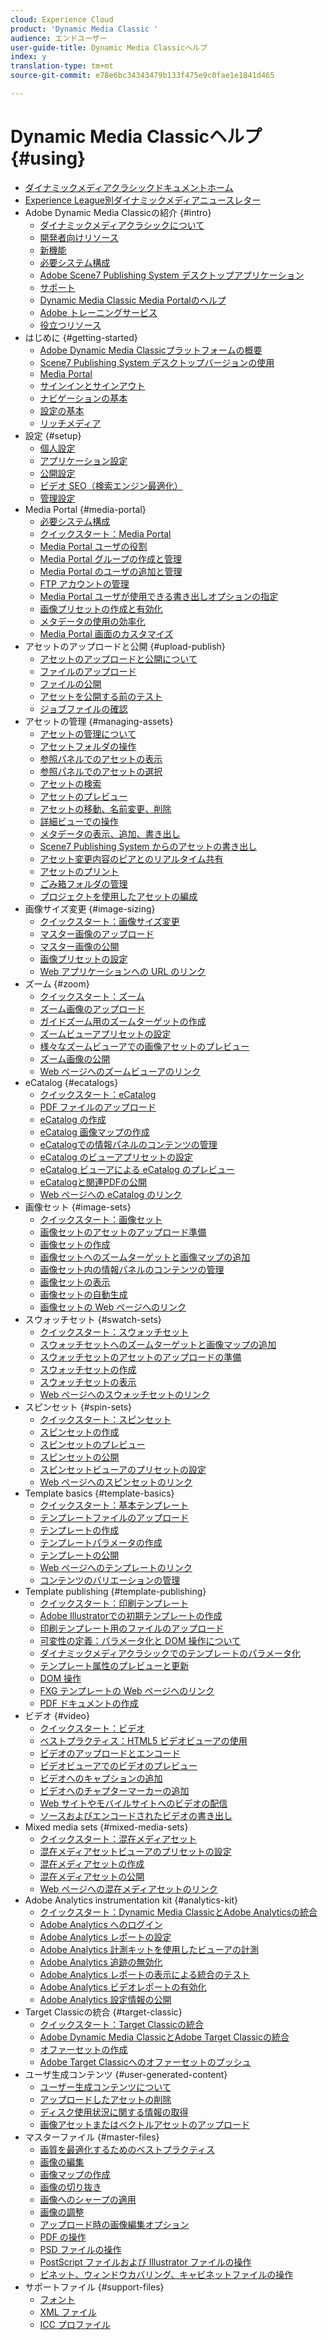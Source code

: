 ```yaml
---
cloud: Experience Cloud
product: 'Dynamic Media Classic '
audience: エンドユーザー
user-guide-title: Dynamic Media Classicヘルプ
index: y
translation-type: tm+mt
source-git-commit: e78e6bc34343479b133f475e9c0fae1e1841d465

---
```



# Dynamic Media Classicヘルプ {#using}

+ [ダイナミックメディアクラシックドキュメントホーム](home.md)
+ [Experience League別ダイナミックメディアニュースレター](dynamic-media-newsletter.md)
+ Adobe Dynamic Media Classicの紹介 {#intro}
   + [ダイナミックメディアクラシックについて](introduction.md)
   + [開発者向けリソース](developer-resources.md)
   + [新機能](whats-new.md)
   + [必要システム構成](system-requirements.md)
   + [Adobe Scene7 Publishing System デスクトップアプリケーション](scene7-publishing-system-desktop-applications.md)
   + [サポート](support.md)
   + [Dynamic Media Classic Media Portalのヘルプ](help-scene7-media-portal.md)
   + [Adobe トレーニングサービス](training-services.md)
   + [役立つリソース](popular-resources.md)
+ はじめに {#getting-started}
   + [Adobe Dynamic Media Classicプラットフォームの概要](scene7-platform-overview.md)
   + [Scene7 Publishing System デスクトップバージョンの使用](using-scene7-publishing-system-desktop.md)
   + [Media Portal](media-portal.md)
   + [サインインとサインアウト](signing-out.md)
   + [ナビゲーションの基本](navigation-basics.md)
   + [設定の基本](setup-basics.md)
   + [リッチメディア](rich-media.md)
+ 設定 {#setup}
   + [個人設定](personal-setup.md)
   + [アプリケーション設定](application-setup.md)
   + [公開設定](publish-setup.md)
   + [ビデオ SEO（検索エンジン最適化）](video-seo-search-engine-optimization.md)
   + [管理設定](administration-setup.md)
+ Media Portal {#media-portal}
   + [必要システム構成](system-requirements-1.md)
   + [クイックスタート：Media Portal](quick-start-media-portal-administration.md)
   + [Media Portal ユーザの役割](media-portal-user-roles.md)
   + [Media Portal グループの作成と管理](creating-media-portal-groups.md)
   + [Media Portal のユーザの追加と管理](adding-media-portal-users.md)
   + [FTP アカウントの管理](ftp-accounts.md)
   + [Media Portal ユーザが使用できる書き出しオプションの指定](specifying-export-options-available-media.md)
   + [画像プリセットの作成と有効化](creating-enabling-image-presets.md)
   + [メタデータの使用の効率化](making-efficient-metadata.md)
   + [Media Portal 画面のカスタマイズ](customizing-media-portal-screen.md)
+ アセットのアップロードと公開 {#upload-publish}
   + [アセットのアップロードと公開について](about-asset-upload-publish.md)
   + [ファイルのアップロード](uploading-files.md)
   + [ファイルの公開 ](publishing-files.md)
   + [アセットを公開する前のテスト](testing-assets-making-them-public.md)
   + [ジョブファイルの確認](checking-job-files.md)
+ アセットの管理 {#managing-assets}
   + [アセットの管理について](about-managing-assets.md)
   + [アセットフォルダの操作](asset-folders.md)
   + [参照パネルでのアセットの表示](viewing-assets-browse-panel.md)
   + [参照パネルでのアセットの選択](selecting-assets-browse-panel.md)
   + [アセットの検索](searching-assets.md)
   + [アセットのプレビュー](previewing-asset.md)
   + [アセットの移動、名前変更、削除](moving-renaming-deleting-assets.md)
   + [詳細ビューでの操作 ](detail-view.md)
   + [メタデータの表示、追加、書き出し](viewing-adding-exporting-metadata.md)
   + [Scene7 Publishing System からのアセットの書き出し](exporting-assets-scene7-publishing-system.md)
   + [アセット変更内容のピアとのリアルタイム共有](sharing-asset-changes-peers-real.md)
   + [アセットのプリント](printing-assets.md)
   + [ごみ箱フォルダの管理](trash-folder.md)
   + [プロジェクトを使用したアセットの編成](organizing-projects.md)
+ 画像サイズ変更 {#image-sizing}
   + [クイックスタート：画像サイズ変更](quick-start-image-sizing.md)
   + [マスター画像のアップロード](uploading-master-images.md)
   + [マスター画像の公開](publishing-master-images.md)
   + [画像プリセットの設定](setting-image-presets.md)
   + [Web アプリケーションへの URL のリンク](linking-urls-web-application.md)
+ ズーム {#zoom}
   + [クイックスタート：ズーム](quick-start-zoom.md)
   + [ズーム画像のアップロード](uploading-zoom-images.md)
   + [ガイドズーム用のズームターゲットの作成](creating-zoom-targets-guided-zoom.md)
   + [ズームビューアプリセットの設定](setting-zoom-viewer-presets.md)
   + [様々なズームビューアでの画像アセットのプレビュー](previewing-image-assets-different-zoom.md)
   + [ズーム画像の公開](publishing-zoom-images.md)
   + [Web ページへのズームビューアのリンク](linking-zoom-viewers-web-pages.md)
+ eCatalog {#ecatalogs}
   + [クイックスタート：eCatalog](quick-start-ecatalog.md)
   + [PDF ファイルのアップロード](uploading-pdf-files.md)
   + [eCatalog の作成](creating-ecatalog.md)
   + [eCatalog 画像マップの作成](creating-ecatalog-image-maps.md)
   + [eCatalogでの情報パネルのコンテンツの管理](info-panel-content.md)
   + [eCatalog のビューアプリセットの設定](setting-ecatalog-viewer-presets.md)
   + [eCatalog ビューアによる eCatalog のプレビュー ](previewing-ecatalogs-ecatalog-viewer.md)
   + [eCatalogと関連PDFの公開](publishing-ecatalogs-associated-pdfs.md)
   + [Web ページへの eCatalog のリンク](linking-ecatalog-web-page.md)
+ 画像セット {#image-sets}
   + [クイックスタート：画像セット](quick-start-image-sets.md)
   + [画像セットのアセットのアップロード準備](preparing-image-set-assets-upload.md)
   + [画像セットの作成](creating-image-set.md)
   + [画像セットへのズームターゲットと画像マップの追加](including-zoom-targets-image-maps.md)
   + [画像セット内の情報パネルのコンテンツの管理](info-panel-content-1.md)
   + [画像セットの表示](viewing-image-sets.md)
   + [画像セットの自動生成](automated-image-set-generation.md)
   + [画像セットの Web ページへのリンク](linking-image-set-web-page.md)
+ スウォッチセット {#swatch-sets}
   + [クイックスタート：スウォッチセット](quick-start-swatch-sets.md)
   + [スウォッチセットへのズームターゲットと画像マップの追加](including-zoom-targets-image-maps-1.md)
   + [スウォッチセットのアセットのアップロードの準備](preparing-swatch-set-assets-upload.md)
   + [スウォッチセットの作成](creating-swatch-set.md)
   + [スウォッチセットの表示](viewing-swatch-sets.md)
   + [Web ページへのスウォッチセットのリンク](linking-swatch-set-web-page.md)
+ スピンセット {#spin-sets}
   + [クイックスタート：スピンセット](quick-start-spin-sets.md)
   + [スピンセットの作成](creating-spin-set.md)
   + [スピンセットのプレビュー](previewing-spin-set.md)
   + [スピンセットの公開](publishing-spin-set.md)
   + [スピンセットビューアのプリセットの設定](setting-spin-set-viewer-presets.md)
   + [Web ページへのスピンセットのリンク](linking-spin-set-web-page.md)
+ Template basics {#template-basics}
   + [クイックスタート：基本テンプレート](quick-start-template-basics.md)
   + [テンプレートファイルのアップロード](uploading-template-files.md)
   + [テンプレートの作成](creating-template.md)
   + [テンプレートパラメータの作成](creating-template-parameters.md)
   + [テンプレートの公開](publishing-templates.md)
   + [Web ページへのテンプレートのリンク](linking-template-web-page.md)
   + [コンテンツのバリエーションの管理](content-variations.md)
+ Template publishing {#template-publishing}
   + [クイックスタート：印刷テンプレート](quick-start-template-publishing.md)
   + [Adobe Illustratorでの初期テンプレートの作成](create-initial-template-illustrator.md)
   + [印刷テンプレート用のファイルのアップロード](upload-files-template-publishing.md)
   + [可変性の定義：パラメータ化と DOM 操作について](defining-variability-parameterization-versus-dom.md)
   + [ダイナミックメディアクラシックでのテンプレートのパラメータ化](parameterizing-template-scene7.md)
   + [テンプレート属性のプレビューと更新](preview-update-template-attributes.md)
   + [DOM 操作](dom-manipulation.md)
   + [FXG テンプレートの Web ページへのリンク](linking-fxg-template-web-page.md)
   + [PDF ドキュメントの作成](creating-pdf-document.md)
+ ビデオ {#video}
   + [クイックスタート：ビデオ](quick-start-video.md)
   + [ベストプラクティス：HTML5 ビデオビューアの使用](best-practice-using-html5-video.md)
   + [ビデオのアップロードとエンコード](uploading-encoding-videos.md)
   + [ビデオビューアでのビデオのプレビュー](previewing-videos-video-viewer.md)
   + [ビデオへのキャプションの追加](adding-captions-video.md)
   + [ビデオへのチャプターマーカーの追加](adding-chapter-markers-video.md)
   + [Web サイトやモバイルサイトへのビデオの配信](deploying-video-websites-mobile-sites.md)
   + [ソースおよびエンコードされたビデオの書き出し](exporting-source-encoded-videos.md)
+ Mixed media sets {#mixed-media-sets}
   + [クイックスタート：混在メディアセット](quick-start-mixed-media-sets.md)
   + [混在メディアセットビューアのプリセットの設定](setting-mixed-media-set-viewer.md)
   + [混在メディアセットの作成](creating-mixed-media-set.md)
   + [混在メディアセットの公開](publishing-mixed-media-set.md)
   + [Web ページへの混在メディアセットのリンク](linking-mixed-media-set-web.md)
+ Adobe Analytics instrumentation kit {#analytics-kit}
   + [クイックスタート：Dynamic Media ClassicとAdobe Analyticsの統合 ](quick-start-integrating-scene7-analytics.md)
   + [Adobe Analytics へのログイン](log-analytics.md)
   + [Adobe Analytics レポートの設定](configuring-analytics-reports.md)
   + [Adobe Analytics 計測キットを使用したビューアの計測](instrumenting-viewer-using-analytics-instrumentation.md)
   + [Adobe Analytics 追跡の無効化](disabling-analytics-tracking.md)
   + [Adobe Analytics レポートの表示による統合のテスト](testing-integration-viewing-analytics-report.md)
   + [Adobe Analytics ビデオレポートの有効化](enabling-analytics-video-reports.md)
   + [Adobe Analytics 設定情報の公開](publishing-analytics-configuration-information.md)
+ Target Classicの統合 {#target-classic}
   + [クイックスタート：Target Classicの統合](quick-start-target-classic-integration.md)
   + [Adobe Dynamic Media ClassicとAdobe Target Classicの統合](integrating-scene7-target-classic.md)
   + [オファーセットの作成](creating-offer-set.md)
   + [Adobe Target Classicへのオファーセットのプッシュ](pushing-offer-sets-target-classic.md)
+ ユーザ生成コンテンツ {#user-generated-content}
   + [ユーザー生成コンテンツについて](about-ugc.md)
   + [アップロードしたアセットの削除](deleting-uploaded-asset.md)
   + [ディスク使用状況に関する情報の取得](getting-disk-usage-information.md)
   + [画像アセットまたはベクトルアセットのアップロード](uploading-image-asset-or-vector.md)
+ マスターファイル {#master-files}
   + [画質を最適化するためのベストプラクティス](best-practices-optimizing-quality-images.md)
   + [画像の編集](editing-images.md)
   + [画像マップの作成](creating-image-maps.md)
   + [画像の切り抜き](cropping-image.md)
   + [画像へのシャープの適用](sharpening-image.md)
   + [画像の調整](adjusting-image.md)
   + [アップロード時の画像編集オプション](image-editing-options-upload.md)
   + [PDF の操作](pdfs.md)
   + [PSD ファイルの操作 ](psd-files.md)
   + [PostScript ファイルおよび Illustrator ファイルの操作](postscript-illustrator-files.md)
   + [ビネット、ウィンドウカバリング、キャビネットファイルの操作](vignette-window-covering-cabinet-files.md)
+ サポートファイル {#support-files}
   + [フォント](fonts.md)
   + [XML ファイル](xml-files.md)
   + [ICC プロファイル](icc-profiles.md)
